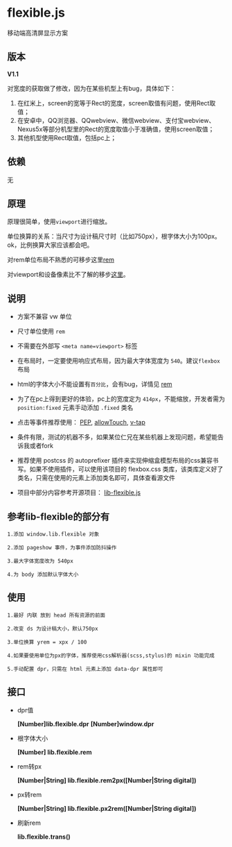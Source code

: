 # flexible.js
 移动端高清屏显示方案

## 版本
 **V1.1**
 
 对宽度的获取做了修改，因为在某些机型上有bug，具体如下：
 
 1. 在红米上，screen的宽等于Rect的宽度，screen取值有问题，使用Rect取值；
 2. 在安卓中，QQ浏览器、QQwebview、微信webview、支付宝webview、Nexus5x等部分机型里的Rect的宽度取值小于准确值，使用screen取值；
 3. 其他机型使用Rect取值，包括pc上；
 
## 依赖
 无

## 原理
 原理很简单，使用`viewport`进行缩放。

 单位换算的关系：当尺寸为设计稿尺寸时（比如750px），根字体大小为100px。ok，比例换算大家应该都会吧。
 
 对rem单位布局不熟悉的可移步这里[rem](https://github.com/hbxeagle/rem)
 
 对viewport和设备像素比不了解的移步[这里](http://www.cnblogs.com/2050/p/3877280.html)。

## 说明
* 方案不兼容 vw 单位

* 尺寸单位使用 `rem`

* 不需要在外部写 `<meta name=viewport>` 标签

* 在布局时，一定要使用响应式布局，因为最大字体宽度为 `540`。建议`flexbox`布局

* html的字体大小不能设置有`百分比`，会有bug，详情见 [rem](http://caniuse.com/#search=rem)

* 为了在pc上得到更好的体验，pc上的宽度定为 `414px`，不能缩放，开发者需为 `position:fixed` 元素手动添加 `.fixed` 类名

* 点击等事件推荐使用：
	[PEP](https://code.jquery.com/pep/0.4.2/pep.js),
	[allowTouch](http://alloyteam.github.io/),
	[v-tap](https://github.com/MeCKodo/vue-tap)

* 条件有限，测试的机器不多，如果某位仁兄在某些机器上发现问题，希望能告诉我或者fork

* 推荐使用 postcss 的 autoprefixer 插件来实现伸缩盒模型布局的css兼容书写。如果不使用插件，可以使用该项目的 flexbox.css 类库，该类库定义好了类名，只需在使用的元素上添加类名即可，具体查看源文件

* 项目中部分内容参考开源项目：
 	[lib-flexible.js](https://github.com/amfe/lib-flexible)

## 参考lib-flexible的部分有
	1.添加 window.lib.flexible 对象

	2.添加 pageshow 事件，为事件添加防抖操作
	
	3.最大字体宽度改为 540px

	4.为 body 添加默认字体大小

 ## 使用
	1.最好 内联 放到 head 所有资源的前面

	2.改变 ds 为设计稿大小，默认750px

	3.单位换算 yrem = xpx / 100

	4.如果要使用单位为px的字体，推荐使用css解析器(scss,stylus)的 mixin 功能完成

	5.手动配置 dpr，只需在 html 元素上添加 data-dpr 属性即可

## 接口

  * dpr值

	**[Number]lib.flexible.dpr**
	**[Number]window.dpr**

 * 根字体大小

	**[Number] lib.flexible.rem**

 * rem转px

	**[Number|String] lib.flexible.rem2px([Number|String digital])**

 * px转rem

	**[Number|String] lib.flexible.px2rem([Number|String digital])**

 * 刷新rem

	**lib.flexible.trans()**
